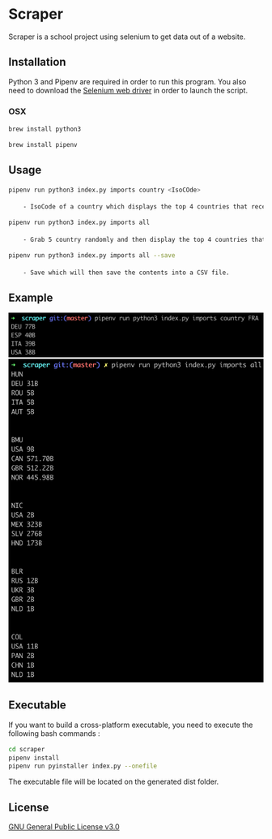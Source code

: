 # Scraper

Scraper is a school project using selenium to get data out of a website.

## Installation

Python 3 and Pipenv are required in order to run this program.
You also need to download the [Selenium web driver](https://www.seleniumhq.org/download/) in order to launch the script.

### OSX

```bash
brew install python3
```
```bash
brew install pipenv
```

## Usage
```bash
pipenv run python3 index.py imports country <IsoCOde>
        
    - IsoCode of a country which displays the top 4 countries that received imports of this country.
```
```bash
pipenv run python3 index.py imports all
        
    - Grab 5 country randomly and then display the top 4 countries that received imports for all this 5 countries.
```
```bash
pipenv run python3 index.py imports all --save

    - Save which will then save the contents into a CSV file.
```

## Example

<p align="center">
    <img src="assets/country-usage-example.png" size="350">
    <img src="assets/all-usage-example.png" size="550">
</p>

## Executable

If you want to build a cross-platform executable, you need to execute the following bash commands :

```bash
cd scraper
pipenv install
pipenv run pyinstaller index.py --onefile
```

The executable file will be located on the generated dist folder.

## License

[GNU General Public License v3.0](https://www.gnu.org/licenses/gpl-3.0.en.html)